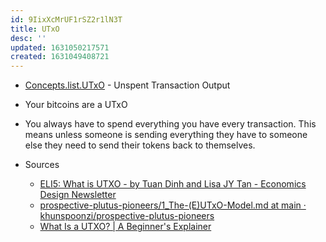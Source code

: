 ```yaml
---
id: 9IixXcMrUF1rSZ2r1lN3T
title: UTxO
desc: ''
updated: 1631050217571
created: 1631049408721
---
```


* [Concepts.list.UTxO](Concepts.list.UTxO) - Unspent Transaction Output
* Your bitcoins are a UTxO
* You always have to spend everything you have every transaction. This means unless someone is sending everything they have to someone else they need to send their tokens back to themselves.

* Sources
  * [ELI5: What is UTXO - by Tuan Dinh and Lisa JY Tan - Economics Design Newsletter](https://economicsdesign.substack.com/p/eli5-what-is-utxo)
  * [prospective-plutus-pioneers/1_The-(E)UTxO-Model.md at main · khunspoonzi/prospective-plutus-pioneers](https://github.com/khunspoonzi/prospective-plutus-pioneers/blob/main/lecture01/1_The-(E)UTxO-Model.md)
  * [What Is a UTXO? | A Beginner's Explainer](https://coincentral.com/utxo-beginners-explainer/)
